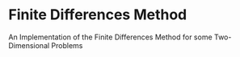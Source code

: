# Finite Differences Method
An Implementation of the Finite Differences Method for some Two-Dimensional Problems
